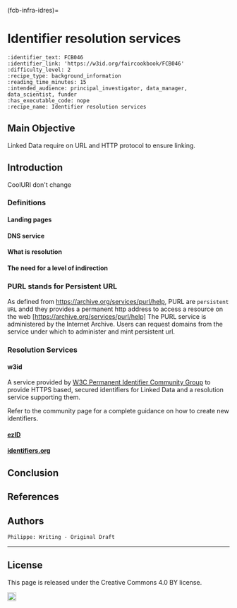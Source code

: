 (fcb-infra-idres)=
# Identifier resolution services

````{panels_fairplus}
:identifier_text: FCB046
:identifier_link: 'https://w3id.org/faircookbook/FCB046'
:difficulty_level: 2
:recipe_type: background_information
:reading_time_minutes: 15
:intended_audience: principal_investigator, data_manager, data_scientist, funder  
:has_executable_code: nope
:recipe_name: Identifier resolution services
```` 

## Main Objective

Linked Data require on URL and HTTP protocol to ensure linking. 

## Introduction

CoolURI don't change

### Definitions

#### Landing pages

#### DNS service

#### What is resolution 

#### The need for a level of indirection


### PURL stands for Persistent URL

As defined from https://archive.org/services/purl/help, PURL are `persistent URL` andd they provides a permanent http address to access a  resource on the web [https://archive.org/services/purl/help]
The PURL service is administered by the Internet Archive. Users can request domains from the service under which to administer and mint persistent url.


### Resolution Services

#### w3id

A service provided by [W3C Permanent Identifier Community Group](http://www.w3.org/community/perma-id/) to provide HTTPS based, secured identifiers for Linked Data and a resolution service supporting them.

Refer to the community page for a complete guidance on how to create new identifiers.


#### [ezID](https://ezid.cdlib.org/)

#### [identifiers.org](https://identifiers.org)




## Conclusion



## References




## Authors

````{authors_fairplus}
Philippe: Writing - Original Draft
````


---

## License

This page is released under the Creative Commons 4.0 BY license.

<a href="https://creativecommons.org/licenses/by/4.0/"><img src="https://mirrors.creativecommons.org/presskit/buttons/80x15/png/by.png" height="20"/></a>
